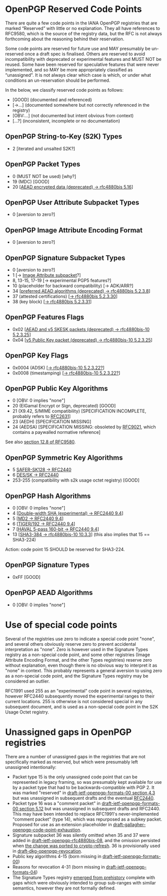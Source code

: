 # OpenPGP Reserved Code Points

There are quite a few code points in the IANA OpenPGP registries that are marked “Reserved” with little or no explanation.
They all have references to RFC9580, which is the source of the registry data, but the RFC is not always forthcoming about the reasoning behind their reservation.

Some code points are reserved for future use and MAY presumably be un-reserved once a draft spec is finalised.
Others are reserved to avoid incompatibility with deprecated or experimental features and MUST NOT be reused.
Some have been reserved for speculative features that were never implemented, and so MAY be more appropriately classified as “unassigned".
It is not always clear which case is which, or under what conditions an un-reservation should be performed.

In the below, we classify reserved code points as follows:

* [GOOD] (documented and referenced)
* [->...] (documented somewhere but not correctly referenced in the registry)
* [OBV:...] (not documented but intent obvious from context)
* [...?] (inconsistent, incomplete or no documentation)

## OpenPGP String-to-Key (S2K) Types

* 2 [iterated and unsalted S2K?]

## OpenPGP Packet Types

* 0 (MUST NOT be used) [why?]
* 19 (MDC) [GOOD]
* 20 [[AEAD encrypted data (deprecated) -> rfc4880bis 5.16](https://datatracker.ietf.org/doc/html/draft-ietf-openpgp-rfc4880bis#section-5.16)]

## OpenPGP User Attribute Subpacket Types

* 0 [aversion to zero?]

## OpenPGP Image Attribute Encoding Format

* 0 [aversion to zero?]

## OpenPGP Signature Subpacket Types

* 0 [aversion to zero?]
* 1 [-> [Image Attribute subpacket](https://andrewgdotcom.gitlab.io/openpgp-user-attributes)?]
* 8, 13-15, 17-19 [-> experimental PGP5 features?]
* 10 (placeholder for backward compatibility) [-> ADK/ARR?]
* 34 [[preferred AEAD algorithms (deprecated) -> rfc4880bis 5.2.3.8](https://datatracker.ietf.org/doc/html/draft-ietf-openpgp-rfc4880bis#section-5.2.3.8)]
* 37 (attested certifications) [[-> rfc4880bis 5.2.3.30](https://datatracker.ietf.org/doc/html/draft-ietf-openpgp-rfc4880bis#section-5.2.3.30)]
* 38 (key block) [[-> rfc4880bis 5.2.3.31](https://datatracker.ietf.org/doc/html/draft-ietf-openpgp-rfc4880bis#section-5.2.3.31)]

## OpenPGP Features Flags

* 0x02 [[AEAD and v5 SKESK packets (deprecated) -> rfc4880bis-10 5.2.3.25](https://datatracker.ietf.org/doc/html/draft-ietf-openpgp-rfc4880bis#section-5.2.3.25)]
* 0x04 [[v5 Public Key packet (deprecated) -> rfc4880bis-10 5.2.3.25](https://datatracker.ietf.org/doc/html/draft-ietf-openpgp-rfc4880bis#section-5.2.3.25)]

## OpenPGP Key Flags

* 0x0004 (ADSK) [[-> rfc4880bis-10 5.2.3.22?](https://datatracker.ietf.org/doc/html/draft-ietf-openpgp-rfc4880bis#section-5.2.3.22)]
* 0x0008 (timestamping) [[-> rfc4880bis-10 5.2.3.22?](https://datatracker.ietf.org/doc/html/draft-ietf-openpgp-rfc4880bis#section-5.2.3.22)]

## OpenPGP Public Key Algorithms

* 0 [OBV: 0 implies "none"]
* 20 (ElGamal Encrypt or Sign, deprecated) [GOOD]
* 21 (X9.42, S/MIME compatibility) [SPECIFICATION INCOMPLETE, probably refers to [RFC2631](https://datatracker.ietf.org/doc/html/rfc2631)]
* 23 (AEDH) [SPECIFICATION MISSING]
* 24 (AEDSA) [SPECIFICATION MISSING: obsoleted by [RFC9021](https://www.rfc-editor.org/rfc/rfc9021.pdf), which contains a paywalled normative reference]

See also [section 12.8 of RFC9580](https://datatracker.ietf.org/doc/html/rfc9580#section-12.8).

## OpenPGP Symmetric Key Algorithms

* 5 [SAFER-SK128 -> RFC2440](https://datatracker.ietf.org/doc/html/rfc2440#section-9.2)
* 6 [DES/SK -> RFC2440](https://datatracker.ietf.org/doc/html/rfc2440#section-9.2)
* 253-255 (compatibility with s2k usage octet registry) [GOOD]

## OpenPGP Hash Algorithms

* 0 [OBV: 0 implies "none"]
* 4 [[Double-width SHA (experimental) -> RFC2440 9.4](https://datatracker.ietf.org/doc/html/rfc2440#section-9.4)]
* 5 [[MD2 -> RFC2440 9.4](https://datatracker.ietf.org/doc/html/rfc2440#section-9.4)]
* 6 [[TIGER/192 -> RFC2440 9.4](https://datatracker.ietf.org/doc/html/rfc2440#section-9.4)]
* 7 [[HAVAL 5-pass 160-bit -> RFC2440 9.4](https://datatracker.ietf.org/doc/html/rfc2440#section-9.4)]
* 13 [[SHA3-384 -> rfc4880bis-10 10.3.3](https://datatracker.ietf.org/doc/html/draft-ietf-openpgp-rfc4880bis#section-10.3.3)] (this also implies that 15 == SHA3-224)

Action: code point 15 SHOULD be reserved for SHA3-224.

## OpenPGP Signature Types

* 0xFF [GOOD]

## OpenPGP AEAD Algorithms

* 0 [OBV: 0 implies "none"]

# Use of special code points

Several of the registries use zero to indicate a special code point "none", and several others obviously reserve zero to prevent accidental interpretation as "none".
Zero is however used in the Signature Types registry as a non-special code point, and some other registries (Image Attribute Encoding Format, and the other Types registries) reserve zero without explanation, even though there is no obvious way to interpret it as "none" in context.
This probably represents a general aversion to using zero as a non-special code point, and the Signature Types registry may be considered an outlier.

RFC1991 used 255 as an "experimental" code point in several registries, however RFC2440 subsequently moved the experimental ranges to their current locations.
255 is otherwise is not considered special in any subsequent document, and is used as a non-special code point in the S2K Usage Octet registry.

# Unassigned gaps in OpenPGP registries

There are a number of unassigned gaps in the registries that are not specifically marked as reserved, but which were presumably left unassigned intentionally:

* Packet type 15 is the only unassigned code point that can be represented in legacy framing, so was presumably kept available for use by a packet type that had to be backwards-compatible with PGP 2.
    It was marked "reserved" in [draft-ietf-openpgp-formats-00 section 4.3](https://datatracker.ietf.org/doc/html/draft-ietf-openpgp-formats-00#autoid-116) but was unassigned in subsequent drafts and the eventual [RFC2440](https://datatracker.ietf.org/doc/html/rfc2440).
* Packet type 16 was a "comment packet" in [draft-ietf-openpgp-formats-00 section 5.12](https://datatracker.ietf.org/doc/html/draft-ietf-openpgp-formats-00#autoid-162) but was unassigned in subsequent drafts and RFC2440.
    This may have been intended to replace RFC1991's never-implemented "comment packet" (type 14), which was repurposed as a subkey packet.
    Proposed for use as an extension placeholder in [draft-gallagher-openpgp-code-point-exhaustion](https://andrewgdotcom.gitlab.io/openpgp-code-point-exhaustion#section-4.3).
* Signature subpacket 36 was silently omitted when 35 and 37 were added in [draft-ietf-openpgp-rfc4880bis-08](https://datatracker.ietf.org/doc/html/draft-ietf-openpgp-rfc4880bis-08), and the omission persisted when [the change was ported to crypto-refresh](https://gitlab.com/openpgp-wg/rfc4880bis/-/commit/badfc9fec92ea6833bfab60cb70c99e1d549a79e#ec9f85ae915d32d2e0d0d0e5258927a7e3559c4d_1007_1006).
    36 is provisionally used in [draft-dkg-openpgp-revocation](https://datatracker.ietf.org/doc/html/draft-dkg-openpgp-revocation#name-the-delegated-revoker).
* Public key algorithms 4-15 (born missing in [draft-ietf-openpgp-formats-00](https://datatracker.ietf.org/doc/html/draft-ietf-openpgp-formats-00#autoid-164))
* Reasons for revocation 4-31 (born missing in [draft-ietf-openpgp-formats-04](https://datatracker.ietf.org/doc/html/draft-ietf-openpgp-formats-04#section-5.2.3.22))
* The Signature Types registry [emerged from prehistory](https://datatracker.ietf.org/doc/html/draft-atkins-pgpformat-01#section-6.2.1) complete with gaps which were obviously intended to group sub-ranges with similar semantics, however they are not formally defined.
